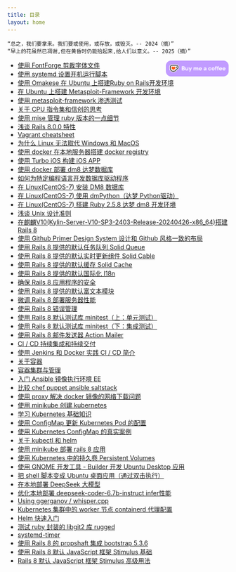 ```yaml
---
title: 目录
layout: home
---
```


```
“总之，我们要拿来。我们要或使用，或存放，或毁灭。-- 2024（摘）”
“早上的花虽然已凋谢,但在黄昏时仍能拾起来,给人们以意义。-- 2025（摘）”
```

<div style="float: right;">
    <a href='https://ko-fi.com/E1E612C7I5' target='_blank'>
        <img height='36' style='border:0px;height:36px;' src='assets/images/kofi4.webp' border='0' alt='Buy Me a Coffee at ko-fi.com' />
    </a>
</div>

+ [使用 FontForge 剪裁字体文件](posts/2024-11-11-FontForge)
+ [使用 systemd 设置开机运行脚本](posts/2024-11-12-Linux-startup-script)
+ [使用 Omakese 在 Ubuntu 上搭建Ruby on Rails开发环境](posts/2024-11-13-rails-dev-ubuntu)
+ [在 Ubuntu 上搭建 Metasploit-Framework 开发环境](posts/2024-11-16-msf-development)
+ [使用 metasploit-framework 渗透测试](posts/2024-11-17-msf-beginning)
+ [关于 CPU 指令集和信创的思考](posts/2024-11-18-CPU-ISA)
+ [使用 mise 管理 ruby 版本的一点细节](posts/2024-11-20-mise-ruby-version)
+ [浅谈 Rails 8.0.0 特性](posts/2024-11-20-whats-new-of-rails8)
+ [Vagrant cheatsheet](posts/2024-11-21-regain-vagrant)
+ [为什么 Linux 无法取代 Windows 和 MacOS](posts/2024-11-22-why-linux-cant-kill-windows)
+ [使用 docker 在本地服务器搭建 docker registry](posts/2024-11-24-create-docker-registry-on-localhost)
+ [使用 Turbo iOS 构建 iOS APP](posts/2024-11-25-use-turbo-ios-framework)
+ [使用 docker 部署 dm8 达梦数据库](posts/2024-11-27-dm8-docker)
+ [如何为特定编程语言开发数据库驱动程序](posts/2024-11-28-how-dev-db-driver-special-lang)
+ [在 Linux(CentOS-7) 安装 DM8 数据库](posts/2024-12-02-install-DM8-Linux)
+ [在 Linux(CentOS-7) 使用 dmPython（达梦 Python驱动）](posts/2024-12-03-linux-dmPython)
+ [在 Linux(CentOS-7) 搭建 Ruby 2.5.8 达梦 dm8 开发环境](posts/2024-12-04-ruby-dm8-centos7)
+ [浅谈 Unix 设计准则](posts/2024-12-16-Unix-design-principle)
+ [在麒麟V10(Kylin-Server-V10-SP3-2403-Release-20240426-x86_64)搭建 Rails 8](posts/2024-12-23-Kylin-V10-rails8)
+ [使用 Github Primer Design System 设计和 Github 风格一致的布局](posts/2025-01-01-github-primer-design-system-rails)
+ [使用 Rails 8 提供的默认任务队列 Solid Queue](posts/2025-01-03-using-solid-queue-of-rails-8)
+ [使用 Rails 8 提供的默认实时更新组件 Solid Cable](posts/2025-01-05-using-solid-cable-of-rails-8)
+ [使用 Rails 8 提供的默认缓存 Solid Cache](posts/2025-01-06-using-solid-cache-of-rails-8)
+ [使用 Rails 8 提供的默认国际化 I18n](posts/2025-01-09-using-i18n-of-rails-8)
+ [确保 Rails 8 应用程序的安全](posts/2025-01-10-securing-rails-8-application)
+ [使用 Rails 8 提供的默认富文本模块](posts/2025-01-13-using-action-text-of-rails-8)
+ [微调 Rails 8 部署服务器性能](posts/2025-01-14-tuning-performance-for-rails-8-deployment)
+ [使用 Rails 8 错误管理](posts/2025-01-15-using-rails-error-management)
+ [使用 Rails 8 默认测试库 minitest（上：单元测试）](posts/2025-01-20-testing-rails-application-up)
+ [使用 Rails 8 默认测试库 minitest（下：集成测试）](posts/2025-01-21-testing-rails-application-down)
+ [使用 Rails 8 邮件发送器 Action Mailer](posts/2025-01-23-using-rails-action-mailer)
+ [CI / CD 持续集成和持续交付](posts/2025-02-06-ci-cd)
+ [使用 Jenkins 和 Docker 实践 CI / CD 简介](posts/2025-02-07-jenkins-docker-ci-cd)
+ [关于容器](posts/2025-02-08-about-container)
+ [容器集群与管理](posts/2025-02-09-containers-cluster-and-management)
+ [入门 Ansible 镜像执行环境 EE](posts/2025-02-10-ansible-get-started)
+ [比较 chef puppet ansible saltstack](posts/2025-02-11-compare-chef-puppet-ansible-saltstack)
+ [使用 proxy 解决 docker 镜像的网络下载问题](posts/2025-02-18-container-proxy)
+ [使用 minikube 创建 kubernetes](posts/2025-02-19-hello-minikube)
+ [学习 Kubernetes 基础知识](posts/2025-02-20-kubernetes-basics)
+ [使用 ConfigMap 更新 Kubernetes Pod 的配置](posts/2025-02-21-using-configmap-to-config-pod)
+ [使用 Kubernetes ConfigMap 的真实案例](posts/2025-02-22-configmap-real-world-example)
+ [关于 kubectl 和 helm](posts/2025-02-22-about-kubectl-and-helm)
+ [使用 minikube 部署 rails 8 应用](posts/2025-02-23-deploy-rails-8-to-minikube)
+ [使用 Kubernetes 中的持久卷 Persistent Volumes](posts/2025-02-24-using-kubernetes-persistent-volumes)
+ [使用 GNOME 开发工具 - Builder 开发 Ubuntu Desktop 应用](posts/2025-03-01-using-gnome-builder-develop-ubuntu-desktop-app)
+ [把 shell 脚本变成 Ubuntu 桌面应用（通过双击执行）](posts/2025-03-03-make-shell-to-ubuntu-desktop-app)
+ [在本地部署 DeepSeek 大模型](posts/2025-03-04-deploy-deepseek-locally)
+ [优化本地部署 deepseek-coder-6.7b-instruct infer性能](posts/2025-03-04-optimize-deepseek-coder-6.7b-instruct-infer)
+ [Using ggerganov / whisper.cpp](posts/2025-03-07-using-whisper-cpp)
+ [Kubernetes 集群中的 worker 节点 containerd 代理配置](posts/2025-03-10-kubernetes-the-hard-way)
+ [Helm 快速入门](posts/2025-03-19-helm-quick-start)
+ [测试 ruby 封装的 libgit2 库 rugged](posts/2025-03-25-test-rugge-gem)
+ [systemd-timer](posts/2025-04-24.systemd-timer)
+ [使用 Rails 8 的 propshaft 集成 bootstrap 5.3.6](posts/2025-06-16-using-rails-8-propshaft-integrate-bootstrap-5)
+ [使用 Rails 8 默认 JavaScript 框架 Stimulus 基础](posts/2025-06-17-using-hotwire-stimulus-of-rails-8)
+ [Rails 8 默认 JavaScript 框架 Stimulus 高级用法](posts/2025-06-18-hotwire-stimulus-advanced)